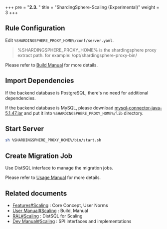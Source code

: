 +++
pre = "<b>2.3. </b>"
title = "ShardingSphere-Scaling (Experimental)"
weight = 3
+++

## Rule Configuration

Edit `%SHARDINGSPHERE_PROXY_HOME%/conf/server.yaml`.

> %SHARDINGSPHERE_PROXY_HOME% is the shardingsphere proxy extract path. for example: /opt/shardingsphere-proxy-bin/

Please refer to [Build Manual](/en/user-manual/shardingsphere-scaling/build/) for more details.

## Import Dependencies

If the backend database is PostgreSQL, there's no need for additional dependencies.

If the backend database is MySQL, please download [mysql-connector-java-5.1.47.jar](https://repo1.maven.org/maven2/mysql/mysql-connector-java/5.1.47/mysql-connector-java-5.1.47.jar) and put it into `%SHARDINGSPHERE_PROXY_HOME%/lib` directory.

## Start Server

```bash
sh %SHARDINGSPHERE_PROXY_HOME%/bin/start.sh
```

## Create Migration Job

Use DistSQL interface to manage the migration jobs.

Please refer to [Usage Manual](/en/user-manual/shardingsphere-scaling/usage/) for more details. 

## Related documents

- [Features#Scaling](/en/features/scaling/) : Core Concept, User Norms
- [User Manual#Scaling](/en/user-manual/shardingsphere-scaling/) : Build, Manual
- [RAL#Scaling](/en/user-manual/shardingsphere-proxy/usage/distsql/syntax/ral/ral/#scaling) : DistSQL for Scaling
- [Dev Manual#Scaling](/en/dev-manual/scaling/) : SPI interfaces and implementations
